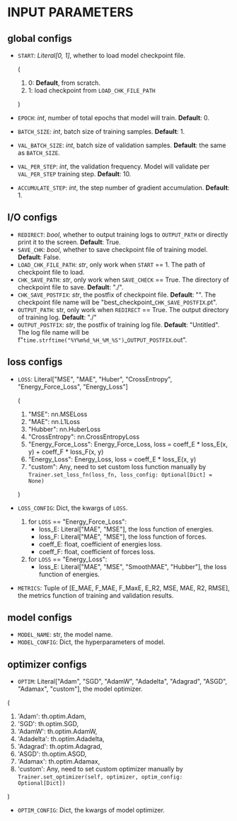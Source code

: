 # INPUT PARAMETERS

## global configs
* `START`: _Literal[0, 1]_, whether to load model checkpoint file.

  (
  1. 0: **Default**, from scratch.                
  2. 1: load checkpoint from `LOAD_CHK_FILE_PATH`
  
  )
* `EPOCH`: _int_, number of total epochs that model will train. **Default**: 0.
* `BATCH_SIZE`: _int_, batch size of training samples. **Default**: 1.
* `VAL_BATCH_SIZE`: _int_, batch size of validation samples. **Default**: the same as `BATCH_SIZE`.
* `VAL_PER_STEP`: _int_, the validation frequency. Model will validate per `VAL_PER_STEP` training step. **Default**: 10.
* `ACCUMULATE_STEP`: _int_, the step number of gradient accumulation. **Default**: 1.

## I/O configs
* `REDIRECT`: _bool_, whether to output training logs to `OUTPUT_PATH` or directly print it to the screen. **Default**: True.
* `SAVE_CHK`: _bool_, whether to save checkpoint file of training model. **Default**: False.
* `LOAD_CHK_FILE_PATH`: _str_, only work when `START` == 1. The path of checkpoint file to load.
* `CHK_SAVE_PATH`: _str_, only work when `SAVE_CHECK` == True. The directory of checkpoint file to save. **Default**: "./".
* `CHK_SAVE_POSTFIX`: _str_, the postfix of checkpoint file. **Default**: "". 
The checkpoint file name will be "best_checkpoint_`CHK_SAVE_POSTFIX`.pt".
* `OUTPUT_PATH`: str, only work when `REDIRECT` == True. The output directory of training log. **Default**: "./"
* `OUTPUT_POSTFIX`: _str_, the postfix of training log file. **Default**: "Untitled". 
The log file name will be f"`time.strftime("%Y%m%d_%H_%M_%S")`_`OUTPUT_POSTFIX`.out".

## loss configs
* `LOSS`: Literal["MSE", "MAE", "Huber", "CrossEntropy", "Energy_Force_Loss", "Energy_Loss"]
  
  (
  1. "MSE": nn.MSELoss
  2. "MAE": nn.L1Loss
  3. "Hubber": nn.HuberLoss
  4. "CrossEntropy": nn.CrossEntropyLoss 
  5. "Energy_Force_Loss": Energy_Force_Loss, loss = coeff_E * loss_E(x, y) + coeff_F * loss_F(x, y)
  6. "Energy_Loss": Energy_Loss, loss = coeff_E * loss_E(x, y)
  7. "custom": Any, need to set custom loss function manually by `Trainer.set_loss_fn(loss_fn, loss_config: Optional[Dict] = None)`
     
  )
* `LOSS_CONFIG`: Dict, the kwargs of `LOSS`.
  1. for `LOSS` == "Energy_Force_Loss": 
     * loss_E: Literal["MAE", "MSE"], the loss function of energies.
     * loss_F: Literal["MAE", "MSE"], the loss function of forces.
     * coeff_E: float, coefficient of energies loss.
     * coeff_F: float, coefficient of forces loss.
  2. for `LOSS` == "Energy_Loss":
     * loss_E: Literal["MAE", "MSE", "SmoothMAE", "Hubber"], the loss function of energies.
       
* `METRICS`: Tuple of [E_MAE, F_MAE, F_MaxE, E_R2, MSE, MAE, R2, RMSE], the metrics function of training and validation results.

## model configs
* `MODEL_NAME`: str, the model name.
* `MODEL_CONFIG`: Dict, the hyperparameters of model.

## optimizer configs
* `OPTIM`: Literal["Adam", "SGD", "AdamW", "Adadelta", "Adagrad", "ASGD", "Adamax", "custom"], the model optimizer.

(
  1. 'Adam': th.optim.Adam, 
  2. 'SGD': th.optim.SGD, 
  3. 'AdamW': th.optim.AdamW, 
  4. 'Adadelta': th.optim.Adadelta,
  5. 'Adagrad': th.optim.Adagrad, 
  6. 'ASGD': th.optim.ASGD, 
  7. 'Adamax': th.optim.Adamax, 
  8. 'custom': Any, need to set custom optimizer manually by `Trainer.set_optimizer(self, optimizer, optim_config: Optional[Dict])`

)
* `OPTIM_CONFIG`: Dict, the kwargs of model optimizer.

